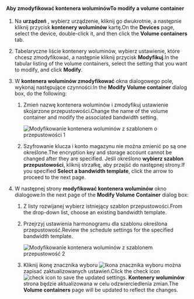 <!--author=SharS last changed: 1/7/2016-->

#### <a name="to-modify-a-volume-container"></a><span data-ttu-id="ff52f-101">Aby zmodyfikować kontenera woluminów</span><span class="sxs-lookup"><span data-stu-id="ff52f-101">To modify a volume container</span></span>
1. <span data-ttu-id="ff52f-102">Na **urządzeń** , wybierz urządzenie, kliknij go dwukrotnie, a następnie kliknij przycisk **kontenery woluminów** kartę.</span><span class="sxs-lookup"><span data-stu-id="ff52f-102">On the **Devices** page, select the device, double-click it, and then click the **Volume containers** tab.</span></span>
2. <span data-ttu-id="ff52f-103">Tabelaryczne liście kontenery woluminów, wybierz ustawienie, które chcesz zmodyfikować, a następnie kliknij przycisk **Modyfikuj**.</span><span class="sxs-lookup"><span data-stu-id="ff52f-103">In the tabular listing of the volume containers, select the setting that you want to modify, and click **Modify**.</span></span>
3. <span data-ttu-id="ff52f-104">W **kontenera woluminów zmodyfikować** okna dialogowego pole, wykonaj następujące czynności:</span><span class="sxs-lookup"><span data-stu-id="ff52f-104">In the **Modify Volume container** dialog box, do the following:</span></span>
   
   1. <span data-ttu-id="ff52f-105">Zmień nazwę kontenera woluminów i zmodyfikuj ustawienie skojarzone przepustowości.</span><span class="sxs-lookup"><span data-stu-id="ff52f-105">Change the name of the volume container and modify the associated bandwidth setting.</span></span> 
      
       ![Modyfikowanie kontenera woluminów z szablonem o przepustowości 1](./media/storsimple-modify-volume-container/HCS_ModifyVCBT1-include.png)
   2. <span data-ttu-id="ff52f-107">Szyfrowanie klucza i konto magazynu nie można zmienić po są one określone.</span><span class="sxs-lookup"><span data-stu-id="ff52f-107">The encryption key and storage account cannot be changed after they are specified.</span></span> <span data-ttu-id="ff52f-108">Jeśli określono **wybierz szablon przepustowości**, kliknij strzałkę, aby przejść do następnej strony.</span><span class="sxs-lookup"><span data-stu-id="ff52f-108">If you specified **Select a bandwidth template**, click the arrow to proceed to the next page.</span></span>
4. <span data-ttu-id="ff52f-109">W następnej strony **modyfikować kontenera woluminów** okno dialogowe:</span><span class="sxs-lookup"><span data-stu-id="ff52f-109">In the next page of the **Modify Volume Container** dialog box:</span></span>
   
   1. <span data-ttu-id="ff52f-110">Z listy rozwijanej wybierz istniejący szablon przepustowości.</span><span class="sxs-lookup"><span data-stu-id="ff52f-110">From the drop-down list, choose an existing bandwidth template.</span></span>
   2. <span data-ttu-id="ff52f-111">Przejrzyj ustawienia harmonogramu dla szablonu określona przepustowość.</span><span class="sxs-lookup"><span data-stu-id="ff52f-111">Review the schedule settings for the specified bandwidth template.</span></span>
      
       ![Modyfikowanie kontenera woluminów z szablonem przepustowość 2](./media/storsimple-modify-volume-container/HCS_ModifyVCBT2-include.png)
   3. <span data-ttu-id="ff52f-113">Kliknij ikonę znacznika wyboru ![Ikona znacznika wyboru](./media/storsimple-modify-volume-container/HCS_CheckIcon-include.png) można zapisać zaktualizowanych ustawień.</span><span class="sxs-lookup"><span data-stu-id="ff52f-113">Click the check icon ![check icon](./media/storsimple-modify-volume-container/HCS_CheckIcon-include.png) to save the updated settings.</span></span> <span data-ttu-id="ff52f-114">**Kontenery woluminów** strona będzie aktualizowana w celu odzwierciedlenia zmian.</span><span class="sxs-lookup"><span data-stu-id="ff52f-114">The **Volume containers** page will be updated to reflect the changes.</span></span>


